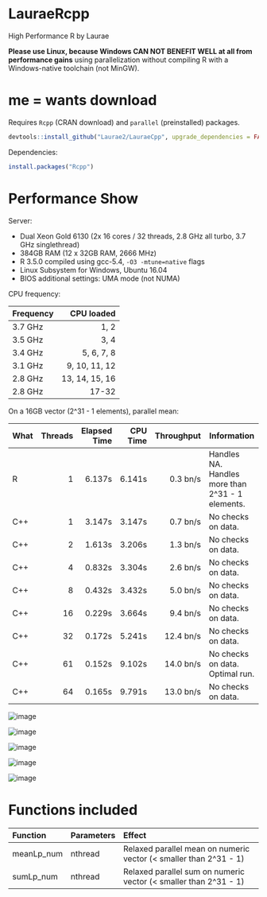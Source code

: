 # LauraeRcpp

High Performance R by Laurae

**Please use Linux, because Windows CAN NOT BENEFIT WELL at all from performance gains** using parallelization without compiling R with a Windows-native toolchain (not MinGW).

# me = wants download

Requires `Rcpp` (CRAN download) and `parallel` (preinstalled) packages.

```r
devtools::install_github("Laurae2/LauraeCpp", upgrade_dependencies = FALSE)
```

Dependencies:

```r
install.packages("Rcpp")
```

# Performance Show

Server:

* Dual Xeon Gold 6130 (2x 16 cores / 32 threads, 2.8 GHz all turbo, 3.7 GHz singlethread)
* 384GB RAM (12 x 32GB RAM, 2666 MHz)
* R 3.5.0 compiled using gcc-5.4, `-O3 -mtune=native` flags
* Linux Subsystem for Windows, Ubuntu 16.04
* BIOS additional settings: UMA mode (not NUMA)

CPU frequency:

| Frequency | CPU loaded |
| :--- | ---: |
| 3.7 GHz | 1, 2 |
| 3.5 GHz | 3, 4 |
| 3.4 GHz | 5, 6, 7, 8 |
| 3.1 GHz | 9, 10, 11, 12 |
| 2.8 GHz | 13, 14, 15, 16 |
| 2.8 GHz | 17-32 |

On a 16GB vector (2^31 - 1 elements), parallel mean:

| What | Threads | Elapsed Time | CPU Time | Throughput | Information |
| --- | ---: | ---: | ---: | ---: | ------ |
| R | 1 | 6.137s | 6.141s | 0.3 bn/s | Handles NA. Handles more than 2^31 - 1 elements.
| C++ | 1 | 3.147s | 3.147s | 0.7 bn/s | No checks on data. |
| C++ | 2 | 1.613s | 3.206s | 1.3 bn/s | No checks on data. |
| C++ | 4 | 0.832s | 3.304s | 2.6 bn/s | No checks on data. |
| C++ | 8 | 0.432s | 3.432s | 5.0 bn/s | No checks on data. |
| C++ | 16 | 0.229s | 3.664s | 9.4 bn/s | No checks on data. |
| C++ | 32 | 0.172s | 5.241s | 12.4 bn/s | No checks on data. |
| C++ | 61 | 0.152s | 9.102s | 14.0 bn/s | No checks on data. Optimal run. |
| C++ | 64 | 0.165s | 9.791s | 13.0 bn/s | No checks on data. |

![image](https://user-images.githubusercontent.com/9083669/44307446-2032d880-a3a3-11e8-891b-d7f1d53e17d3.png)

![image](https://user-images.githubusercontent.com/9083669/44307995-478ea300-a3ad-11e8-8d8e-988078faae5a.png)

![image](https://user-images.githubusercontent.com/9083669/44307997-4f4e4780-a3ad-11e8-8e7d-8220c9b00e4e.png)

![image](https://user-images.githubusercontent.com/9083669/44307479-7738ad80-a3a3-11e8-8529-c236d95891a2.png)

![image](https://user-images.githubusercontent.com/9083669/44307480-7acc3480-a3a3-11e8-9bb4-42a0c72c08f6.png)

# Functions included

| Function | Parameters | Effect |
| :--- | :--- | :------ |
| meanLp_num | nthread | Relaxed parallel mean on numeric vector (< smaller than 2^31 - 1) |
| sumLp_num | nthread | Relaxed parallel sum on numeric vector (< smaller than 2^31 - 1) |


